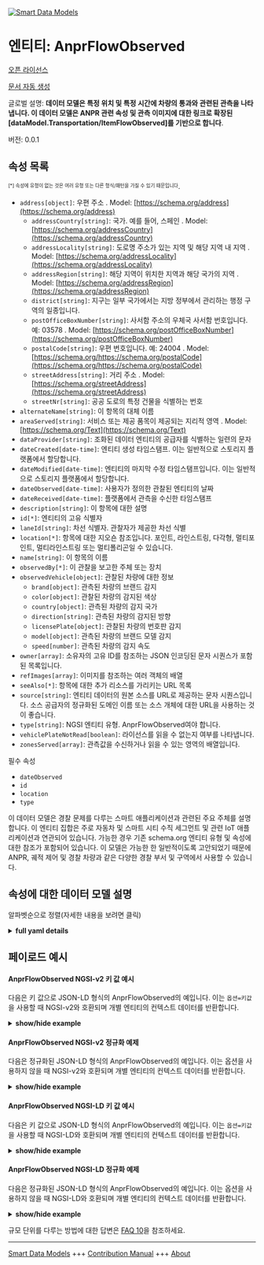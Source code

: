 <!-- 10-Header -->  
[![Smart Data Models](https://smartdatamodels.org/wp-content/uploads/2022/01/SmartDataModels_logo.png "Logo")](https://smartdatamodels.org)  
엔티티: AnprFlowObserved  
=====================<!-- /10-Header -->  
<!-- 15-License -->  
[오픈 라이선스](https://github.com/smart-data-models//dataModel.Transportation/blob/master/AnprFlowObserved/LICENSE.md)  
[문서 자동 생성](https://docs.google.com/presentation/d/e/2PACX-1vTs-Ng5dIAwkg91oTTUdt8ua7woBXhPnwavZ0FxgR8BsAI_Ek3C5q97Nd94HS8KhP-r_quD4H0fgyt3/pub?start=false&loop=false&delayms=3000#slide=id.gb715ace035_0_60)  
<!-- /15-License -->  
<!-- 20-Description -->  
글로벌 설명: **데이터 모델은 특정 위치 및 특정 시간에 차량의 통과와 관련된 관측을 나타냅니다. 이 데이터 모델은 ANPR 관련 속성 및 관측 이미지에 대한 링크로 확장된 [dataModel.Transportation/ItemFlowObserved]를 기반으로 합니다**.  
버전: 0.0.1  
<!-- /20-Description -->  
<!-- 30-PropertiesList -->  

## 속성 목록  

<sup><sub>[*] 속성에 유형이 없는 것은 여러 유형 또는 다른 형식/패턴을 가질 수 있기 때문입니다</sub></sup>.  
- `address[object]`: 우편 주소  . Model: [https://schema.org/address](https://schema.org/address)	- `addressCountry[string]`: 국가. 예를 들어, 스페인  . Model: [https://schema.org/addressCountry](https://schema.org/addressCountry)  
	- `addressLocality[string]`: 도로명 주소가 있는 지역 및 해당 지역 내 지역  . Model: [https://schema.org/addressLocality](https://schema.org/addressLocality)  
	- `addressRegion[string]`: 해당 지역이 위치한 지역과 해당 국가의 지역  . Model: [https://schema.org/addressRegion](https://schema.org/addressRegion)  
	- `district[string]`: 지구는 일부 국가에서는 지방 정부에서 관리하는 행정 구역의 일종입니다.    
	- `postOfficeBoxNumber[string]`: 사서함 주소의 우체국 사서함 번호입니다. 예: 03578  . Model: [https://schema.org/postOfficeBoxNumber](https://schema.org/postOfficeBoxNumber)  
	- `postalCode[string]`: 우편 번호입니다. 예: 24004  . Model: [https://schema.org/https://schema.org/postalCode](https://schema.org/https://schema.org/postalCode)  
	- `streetAddress[string]`: 거리 주소  . Model: [https://schema.org/streetAddress](https://schema.org/streetAddress)  
	- `streetNr[string]`: 공공 도로의 특정 건물을 식별하는 번호    
- `alternateName[string]`: 이 항목의 대체 이름  - `areaServed[string]`: 서비스 또는 제공 품목이 제공되는 지리적 영역  . Model: [https://schema.org/Text](https://schema.org/Text)- `dataProvider[string]`: 조화된 데이터 엔티티의 공급자를 식별하는 일련의 문자  - `dateCreated[date-time]`: 엔티티 생성 타임스탬프. 이는 일반적으로 스토리지 플랫폼에서 할당합니다.  - `dateModified[date-time]`: 엔티티의 마지막 수정 타임스탬프입니다. 이는 일반적으로 스토리지 플랫폼에서 할당합니다.  - `dateObserved[date-time]`: 사용자가 정의한 관찰된 엔티티의 날짜  - `dateReceived[date-time]`: 플랫폼에서 관측을 수신한 타임스탬프  - `description[string]`: 이 항목에 대한 설명  - `id[*]`: 엔티티의 고유 식별자  - `laneId[string]`: 차선 식별자. 관찰자가 제공한 차선 식별  - `location[*]`: 항목에 대한 지오숀 참조입니다. 포인트, 라인스트링, 다각형, 멀티포인트, 멀티라인스트링 또는 멀티폴리곤일 수 있습니다.  - `name[string]`: 이 항목의 이름  - `observedBy[*]`: 이 관찰을 보고한 주체 또는 장치  - `observedVehicle[object]`: 관찰된 차량에 대한 정보  	- `brand[object]`: 관측된 차량의 브랜드 감지    
	- `color[object]`: 관찰된 차량의 감지된 색상    
	- `country[object]`: 관측된 차량의 감지 국가    
	- `direction[string]`: 관측된 차량의 감지된 방향    
	- `licensePlate[object]`: 관찰된 차량의 번호판 감지    
	- `model[object]`: 관측된 차량의 브랜드 모델 감지    
	- `speed[number]`: 관측된 차량의 감지 속도    
- `owner[array]`: 소유자의 고유 ID를 참조하는 JSON 인코딩된 문자 시퀀스가 포함된 목록입니다.  - `refImages[array]`: 이미지를 참조하는 여러 객체의 배열  - `seeAlso[*]`: 항목에 대한 추가 리소스를 가리키는 URL 목록  - `source[string]`: 엔티티 데이터의 원본 소스를 URL로 제공하는 문자 시퀀스입니다. 소스 공급자의 정규화된 도메인 이름 또는 소스 개체에 대한 URL을 사용하는 것이 좋습니다.  - `type[string]`: NGSI 엔티티 유형. AnprFlowObserved여야 합니다.  - `vehiclePlateNotRead[boolean]`: 라이선스를 읽을 수 없는지 여부를 나타냅니다.  - `zonesServed[array]`: 관측값을 수신하거나 읽을 수 있는 영역의 배열입니다.  <!-- /30-PropertiesList -->  
<!-- 35-RequiredProperties -->  
필수 속성  
- `dateObserved`  - `id`  - `location`  - `type`  <!-- /35-RequiredProperties -->  
<!-- 40-NotesYaml -->  
이 데이터 모델은 경찰 문제를 다루는 스마트 애플리케이션과 관련된 주요 주체를 설명합니다. 이 엔티티 집합은 주로 자동차 및 스마트 시티 수직 세그먼트 및 관련 IoT 애플리케이션과 연관되어 있습니다. 가능한 경우 기존 schema.org 엔티티 유형 및 속성에 대한 참조가 포함되어 있습니다. 이 모델은 가능한 한 일반적이도록 고안되었기 때문에 ANPR, 궤적 제어 및 경찰 차량과 같은 다양한 경찰 부서 및 구역에서 사용할 수 있습니다.  
<!-- /40-NotesYaml -->  
<!-- 50-DataModelHeader -->  
## 속성에 대한 데이터 모델 설명  
알파벳순으로 정렬(자세한 내용을 보려면 클릭)  
<!-- /50-DataModelHeader -->  
<!-- 60-ModelYaml -->  
<details><summary><strong>full yaml details</strong></summary>    
```yaml  
AnprFlowObserved:    
  description: 'The data model represents an observation linked to the passing of a vehicle at a certain location and at a given time. This Data Model is based on the [dataModel.Transportation/ItemFlowObserved], extended with ANPR specific properties and links to the observation images.'    
  properties:    
    address:    
      description: The mailing address    
      properties:    
        addressCountry:    
          description: 'The country. For example, Spain'    
          type: string    
          x-ngsi:    
            model: https://schema.org/addressCountry    
            type: Property    
        addressLocality:    
          description: 'The locality in which the street address is, and which is in the region'    
          type: string    
          x-ngsi:    
            model: https://schema.org/addressLocality    
            type: Property    
        addressRegion:    
          description: 'The region in which the locality is, and which is in the country'    
          type: string    
          x-ngsi:    
            model: https://schema.org/addressRegion    
            type: Property    
        district:    
          description: 'A district is a type of administrative division that, in some countries, is managed by the local government'    
          type: string    
          x-ngsi:    
            type: Property    
        postOfficeBoxNumber:    
          description: 'The post office box number for PO box addresses. For example, 03578'    
          type: string    
          x-ngsi:    
            model: https://schema.org/postOfficeBoxNumber    
            type: Property    
        postalCode:    
          description: 'The postal code. For example, 24004'    
          type: string    
          x-ngsi:    
            model: https://schema.org/https://schema.org/postalCode    
            type: Property    
        streetAddress:    
          description: The street address    
          type: string    
          x-ngsi:    
            model: https://schema.org/streetAddress    
            type: Property    
        streetNr:    
          description: Number identifying a specific property on a public street    
          type: string    
          x-ngsi:    
            type: Property    
      type: object    
      x-ngsi:    
        model: https://schema.org/address    
        type: Property    
    alternateName:    
      description: An alternative name for this item    
      type: string    
      x-ngsi:    
        type: Property    
    areaServed:    
      description: The geographic area where a service or offered item is provided    
      type: string    
      x-ngsi:    
        model: https://schema.org/Text    
        type: Property    
    dataProvider:    
      description: A sequence of characters identifying the provider of the harmonised data entity    
      type: string    
      x-ngsi:    
        type: Property    
    dateCreated:    
      description: Entity creation timestamp. This will usually be allocated by the storage platform    
      format: date-time    
      type: string    
      x-ngsi:    
        type: Property    
    dateModified:    
      description: Timestamp of the last modification of the entity. This will usually be allocated by the storage platform    
      format: date-time    
      type: string    
      x-ngsi:    
        type: Property    
    dateObserved:    
      description: Date of the observed entity defined by the user    
      format: date-time    
      type: string    
      x-ngsi:    
        type: Property    
    dateReceived:    
      description: Timestamp when the observation has been received by the platform    
      format: date-time    
      type: string    
      x-ngsi:    
        type: Property    
    description:    
      description: A description of this item    
      type: string    
      x-ngsi:    
        type: Property    
    id:    
      anyOf:    
        - description: Identifier format of any NGSI entity    
          maxLength: 256    
          minLength: 1    
          pattern: ^[\w\-\.\{\}\$\+\*\[\]`|~^@!,:\\]+$    
          type: string    
          x-ngsi:    
            type: Property    
        - description: Identifier format of any NGSI entity    
          format: uri    
          type: string    
          x-ngsi:    
            type: Property    
      description: Unique identifier of the entity    
      x-ngsi:    
        type: Property    
    laneId:    
      description: Lane identifier. Lane identification provided by the observer    
      type: string    
      x-ngsi:    
        type: Property    
    location:    
      description: 'Geojson reference to the item. It can be Point, LineString, Polygon, MultiPoint, MultiLineString or MultiPolygon'    
      oneOf:    
        - description: Geojson reference to the item. Point    
          properties:    
            bbox:    
              items:    
                type: number    
              minItems: 4    
              type: array    
            coordinates:    
              items:    
                type: number    
              minItems: 2    
              type: array    
            type:    
              enum:    
                - Point    
              type: string    
          required:    
            - type    
            - coordinates    
          title: GeoJSON Point    
          type: object    
          x-ngsi:    
            type: GeoProperty    
        - description: Geojson reference to the item. LineString    
          properties:    
            bbox:    
              items:    
                type: number    
              minItems: 4    
              type: array    
            coordinates:    
              items:    
                items:    
                  type: number    
                minItems: 2    
                type: array    
              minItems: 2    
              type: array    
            type:    
              enum:    
                - LineString    
              type: string    
          required:    
            - type    
            - coordinates    
          title: GeoJSON LineString    
          type: object    
          x-ngsi:    
            type: GeoProperty    
        - description: Geojson reference to the item. Polygon    
          properties:    
            bbox:    
              items:    
                type: number    
              minItems: 4    
              type: array    
            coordinates:    
              items:    
                items:    
                  items:    
                    type: number    
                  minItems: 2    
                  type: array    
                minItems: 4    
                type: array    
              type: array    
            type:    
              enum:    
                - Polygon    
              type: string    
          required:    
            - type    
            - coordinates    
          title: GeoJSON Polygon    
          type: object    
          x-ngsi:    
            type: GeoProperty    
        - description: Geojson reference to the item. MultiPoint    
          properties:    
            bbox:    
              items:    
                type: number    
              minItems: 4    
              type: array    
            coordinates:    
              items:    
                items:    
                  type: number    
                minItems: 2    
                type: array    
              type: array    
            type:    
              enum:    
                - MultiPoint    
              type: string    
          required:    
            - type    
            - coordinates    
          title: GeoJSON MultiPoint    
          type: object    
          x-ngsi:    
            type: GeoProperty    
        - description: Geojson reference to the item. MultiLineString    
          properties:    
            bbox:    
              items:    
                type: number    
              minItems: 4    
              type: array    
            coordinates:    
              items:    
                items:    
                  items:    
                    type: number    
                  minItems: 2    
                  type: array    
                minItems: 2    
                type: array    
              type: array    
            type:    
              enum:    
                - MultiLineString    
              type: string    
          required:    
            - type    
            - coordinates    
          title: GeoJSON MultiLineString    
          type: object    
          x-ngsi:    
            type: GeoProperty    
        - description: Geojson reference to the item. MultiLineString    
          properties:    
            bbox:    
              items:    
                type: number    
              minItems: 4    
              type: array    
            coordinates:    
              items:    
                items:    
                  items:    
                    items:    
                      type: number    
                    minItems: 2    
                    type: array    
                  minItems: 4    
                  type: array    
                type: array    
              type: array    
            type:    
              enum:    
                - MultiPolygon    
              type: string    
          required:    
            - type    
            - coordinates    
          title: GeoJSON MultiPolygon    
          type: object    
          x-ngsi:    
            type: GeoProperty    
      x-ngsi:    
        type: GeoProperty    
    name:    
      description: The name of this item    
      type: string    
      x-ngsi:    
        type: Property    
    observedBy:    
      anyOf:    
        - description: Identifier format of any NGSI entity    
          maxLength: 256    
          minLength: 1    
          pattern: ^[\w\-\.\{\}\$\+\*\[\]`|~^@!,:\\]+$    
          type: string    
          x-ngsi:    
            type: Property    
        - description: Identifier format of any NGSI entity    
          format: uri    
          type: string    
          x-ngsi:    
            type: Property    
      description: The entity or device which has reported this observation    
      x-ngsi:    
        type: Relationship    
    observedVehicle:    
      description: Information about the observed vehicle    
      properties:    
        brand:    
          description: Detected brand of the observed vehicle    
          properties:    
            confidence:    
              description: Confidence level of the detection    
              maximum: 1    
              minimum: 0    
              type: number    
              x-ngsi:    
                type: Property    
            name:    
              description: Brand name identified    
              type: string    
              x-ngsi:    
                type: Property    
          type: object    
          x-ngsi:    
            type: Property    
        color:    
          description: Detected color of the observed vehicle    
          properties:    
            confidence:    
              description: Confidence level of the detection    
              maximum: 1    
              minimum: 0    
              type: number    
              x-ngsi:    
                type: Property    
            name:    
              description: Color name    
              type: string    
              x-ngsi:    
                type: Property    
          type: object    
          x-ngsi:    
            type: Property    
        country:    
          description: Detected country of the observed vehicle    
          properties:    
            code:    
              description: Country code according to ISO 3166-1 alpha-2    
              type: string    
              x-ngsi:    
                type: Property    
            confidence:    
              description: Confidence level of the detection    
              maximum: 1    
              minimum: 0    
              type: number    
              x-ngsi:    
                type: Property    
          type: object    
          x-ngsi:    
            type: Property    
        direction:    
          description: Detected direction of the observed vehicle    
          enum:    
            - away    
            - towards    
          type: string    
          x-ngsi:    
            type: Property    
        licensePlate:    
          description: Detected license plate of the observed vehicle    
          properties:    
            confidence:    
              description: Confidence level of the detection    
              maximum: 1    
              minimum: 0    
              type: number    
              x-ngsi:    
                type: Property    
            coordinates:    
              description: 'Sequence of position points describing this location, expressed in coordinate system'    
              oneOf:    
                - description: Geojson reference to the item. Point    
                  properties:    
                    bbox:    
                      items:    
                        type: number    
                      minItems: 4    
                      type: array    
                    coordinates:    
                      items:    
                        type: number    
                      minItems: 2    
                      type: array    
                    type:    
                      enum:    
                        - Point    
                      type: string    
                  required:    
                    - type    
                    - coordinates    
                  title: GeoJSON Point    
                  type: object    
                  x-ngsi:    
                    type: GeoProperty    
                - description: Geojson reference to the item. LineString    
                  properties:    
                    bbox:    
                      items:    
                        type: number    
                      minItems: 4    
                      type: array    
                    coordinates:    
                      items:    
                        items:    
                          type: number    
                        minItems: 2    
                        type: array    
                      minItems: 2    
                      type: array    
                    type:    
                      enum:    
                        - LineString    
                      type: string    
                  required:    
                    - type    
                    - coordinates    
                  title: GeoJSON LineString    
                  type: object    
                  x-ngsi:    
                    type: GeoProperty    
                - description: Geojson reference to the item. Polygon    
                  properties:    
                    bbox:    
                      items:    
                        type: number    
                      minItems: 4    
                      type: array    
                    coordinates:    
                      items:    
                        items:    
                          items:    
                            type: number    
                          minItems: 2    
                          type: array    
                        minItems: 4    
                        type: array    
                      type: array    
                    type:    
                      enum:    
                        - Polygon    
                      type: string    
                  required:    
                    - type    
                    - coordinates    
                  title: GeoJSON Polygon    
                  type: object    
                  x-ngsi:    
                    type: GeoProperty    
                - description: Geojson reference to the item. MultiPoint    
                  properties:    
                    bbox:    
                      items:    
                        type: number    
                      minItems: 4    
                      type: array    
                    coordinates:    
                      items:    
                        items:    
                          type: number    
                        minItems: 2    
                        type: array    
                      type: array    
                    type:    
                      enum:    
                        - MultiPoint    
                      type: string    
                  required:    
                    - type    
                    - coordinates    
                  title: GeoJSON MultiPoint    
                  type: object    
                  x-ngsi:    
                    type: GeoProperty    
                - description: Geojson reference to the item. MultiLineString    
                  properties:    
                    bbox:    
                      items:    
                        type: number    
                      minItems: 4    
                      type: array    
                    coordinates:    
                      items:    
                        items:    
                          items:    
                            type: number    
                          minItems: 2    
                          type: array    
                        minItems: 2    
                        type: array    
                      type: array    
                    type:    
                      enum:    
                        - MultiLineString    
                      type: string    
                  required:    
                    - type    
                    - coordinates    
                  title: GeoJSON MultiLineString    
                  type: object    
                  x-ngsi:    
                    type: GeoProperty    
                - description: Geojson reference to the item. MultiLineString    
                  properties:    
                    bbox:    
                      items:    
                        type: number    
                      minItems: 4    
                      type: array    
                    coordinates:    
                      items:    
                        items:    
                          items:    
                            items:    
                              type: number    
                            minItems: 2    
                            type: array    
                          minItems: 4    
                          type: array    
                        type: array    
                      type: array    
                    type:    
                      enum:    
                        - MultiPolygon    
                      type: string    
                  required:    
                    - type    
                    - coordinates    
                  title: GeoJSON MultiPolygon    
                  type: object    
                  x-ngsi:    
                    type: GeoProperty    
              x-ngsi:    
                type: Property    
            identifier:    
              description: License plate identifier    
              type: string    
              x-ngsi:    
                type: Property    
          type: object    
          x-ngsi:    
            type: Property    
        model:    
          description: Detected brand model of the observed vehicle    
          properties:    
            confidence:    
              description: Confidence level of the detection    
              maximum: 1    
              minimum: 0    
              type: number    
              x-ngsi:    
                type: Property    
            name:    
              description: Model name    
              type: string    
              x-ngsi:    
                type: Property    
          type: object    
          x-ngsi:    
            type: Property    
        speed:    
          description: Detected speed of the observed vehicle    
          minimum: 0    
          type: number    
          x-ngsi:    
            type: Property    
      type: object    
      x-ngsi:    
        type: Property    
    owner:    
      description: A List containing a JSON encoded sequence of characters referencing the unique Ids of the owner(s)    
      items:    
        anyOf:    
          - description: Identifier format of any NGSI entity    
            maxLength: 256    
            minLength: 1    
            pattern: ^[\w\-\.\{\}\$\+\*\[\]`|~^@!,:\\]+$    
            type: string    
            x-ngsi:    
              type: Property    
          - description: Identifier format of any NGSI entity    
            format: uri    
            type: string    
            x-ngsi:    
              type: Property    
        description: Unique identifier of the entity    
        x-ngsi:    
          type: Property    
      type: array    
      x-ngsi:    
        type: Property    
    refImages:    
      description: Array of multiple objects that refer to images    
      items:    
        properties:    
          contentType:    
            description: Content type according to IANA Media Types    
            type: string    
            x-ngsi:    
              type: Property    
          imageType:    
            description: Type of image    
            enum:    
              - plate    
              - overview    
              - anpr    
            type: string    
            x-ngsi:    
              type: Property    
          url:    
            description: URL referencing to the image    
            format: uri    
            type: string    
            x-ngsi:    
              type: Property    
        type: object    
      type: array    
      x-ngsi:    
        type: Relationship    
    seeAlso:    
      description: list of uri pointing to additional resources about the item    
      oneOf:    
        - items:    
            format: uri    
            type: string    
          minItems: 1    
          type: array    
        - format: uri    
          type: string    
      x-ngsi:    
        type: Property    
    source:    
      description: 'A sequence of characters giving the original source of the entity data as a URL. Recommended to be the fully qualified domain name of the source provider, or the URL to the source object'    
      type: string    
      x-ngsi:    
        type: Property    
    type:    
      description: NGSI Entity type. It has to be AnprFlowObserved    
      enum:    
        - AnprFlowObserved    
      type: string    
      x-ngsi:    
        type: Property    
    vehiclePlateNotRead:    
      description: Indicates if a license could not be read    
      type: boolean    
      x-ngsi:    
        type: Property    
    zonesServed:    
      description: Array of zones that are able to receive or read the observations    
      items:    
        type: string    
      type: array    
      x-ngsi:    
        type: Property    
  required:    
    - id    
    - type    
    - location    
    - dateObserved    
  type: object    
  x-derived-from: ""    
  x-disclaimer: 'Redistribution and use in source and binary forms, with or without modification, are permitted  provided that the license conditions are met. Copyleft (c) 2024 Contributors to Smart Data Models Program'    
  x-license-url: https://github.com/smart-data-models/dataModel.Transportation/blob/master/AnprFlowObserved/LICENSE.md    
  x-model-schema: https://smart-data-models.github.io/dataModel.Transportation/AnprFlowObserved/schema.json    
  x-model-tags: ""    
  x-version: 0.0.2    
```  
</details>    
<!-- /60-ModelYaml -->  
<!-- 70-MiddleNotes -->  
<!-- /70-MiddleNotes -->  
<!-- 80-Examples -->  
## 페이로드 예시  
#### AnprFlowObserved NGSI-v2 키 값 예시  
다음은 키 값으로 JSON-LD 형식의 AnprFlowObserved의 예입니다. 이는 `옵션=키값`을 사용할 때 NGSI-v2와 호환되며 개별 엔티티의 컨텍스트 데이터를 반환합니다.  
<details><summary><strong>show/hide example</strong></summary>    
```json  
{  
  "id": "anprFlowObserved:LEZ-Noorderlaan",  
  "type": "AnprFlowObserved",  
  "address": {  
    "addressCountry": "BE",  
    "addressLocality": "Antwerp",  
    "streetAddress": "Noorderlaan"  
  },  
  "dateObserved": "2022-09-01T16:30:00Z",  
  "dateReceived": "2022-09-01T16:35:00Z",  
  "observedBy": "ANPR1_Noorderlaan",  
  "laneId": "ABC123",  
  "areaServed": "Antwerp",  
  "zonesServed": [  
    "Antwerp"  
  ],  
  "vehiclePlateNotRead": false,  
  "observedVehicle": {  
    "direction": "towards",  
    "speed": 50,  
    "brand": {  
      "name": "Audi",  
      "confidence": 0.97  
    },  
    "model": {  
      "name": "A3",  
      "confidence": 0.98  
    },  
    "color": {  
      "name": "black",  
      "confidence": 0.95  
    },  
    "country": {  
      "code": "BE",  
      "confidence": 0.95  
    },  
    "licensePlate": {  
      "identifier": "1-ABC-123",  
      "confidence": 0.96  
    }  
  },  
  "location": {  
    "type": "Point",  
    "coordinates": [  
      -56.6404505,  
      168.370658  
    ]  
  },  
  "refImages": [  
    {  
      "contentType": "image/jpg",  
      "imageType": "anpr",  
      "url": "urn:ngsi-ld:ANPR:items:123"  
    }  
  ]  
}  
```  
</details>  
#### AnprFlowObserved NGSI-v2 정규화 예제  
다음은 정규화된 JSON-LD 형식의 AnprFlowObserved의 예입니다. 이는 옵션을 사용하지 않을 때 NGSI-v2와 호환되며 개별 엔티티의 컨텍스트 데이터를 반환합니다.  
<details><summary><strong>show/hide example</strong></summary>    
```json  
{  
  "id": "anprFlowObserved:LEZ-Noorderlaan",  
  "type": "AnprFlowObserved",  
  "address": {  
    "type": "StructuredValue",  
    "value": {  
      "addressCountry": "BE",  
      "addressLocality": "Antwerp",  
      "streetAddress": "Noorderlaan"  
    }  
  },  
  "dateObserved": {  
    "type": "DateTime",  
    "value": "2022-09-01T16:30:00Z"  
  },  
  "laneId": {  
    "type": "Text",  
    "value": "ABC123"  
  },  
  "areaServed": {  
    "type": "Text",  
    "value": "Antwerp"  
  },  
  "zonesServed": {  
    "type": "StructuredValue",  
    "value": [  
      "Antwerp"  
    ]  
  },  
  "vehiclePlateNotRead": {  
    "type": "Boolean",  
    "value": false  
  },  
  "observedVehicle": {  
    "type": "StructuredValue",  
    "value": {  
      "direction": "towards",  
      "speed": 50,  
      "brand": {  
        "name": "Audi",  
        "confidence": 0.97  
      },  
      "model": {  
        "name": "A3",  
        "confidence": 0.98  
      },  
      "color": {  
        "name": "black",  
        "confidence": 0.95  
      },  
      "country": {  
        "code": "BE",  
        "confidence": 0.95  
      },  
      "licensePlate": {  
        "identifier": "1-ABC-123",  
        "confidence": 0.96  
      }  
    }  
  },  
  "refImages": {  
    "type": "StructuredValue",  
    "value": [  
      {  
        "url": "s3://bucket/object-xxx-plate",  
        "contentType": "image/jpg",  
        "imageType": "anpr"  
      }  
    ]  
  },  
  "location": {  
    "type": "geo:json",  
    "value": {  
      "coordinates": [  
        -56.6404505,  
        168.370658  
      ],  
      "type": "Point"  
    }  
  }  
}  
```  
</details>  
#### AnprFlowObserved NGSI-LD 키 값 예시  
다음은 키 값으로 JSON-LD 형식의 AnprFlowObserved의 예입니다. 이는 `옵션=키값`을 사용할 때 NGSI-LD와 호환되며 개별 엔티티의 컨텍스트 데이터를 반환합니다.  
<details><summary><strong>show/hide example</strong></summary>    
```json  
{  
  "id": "anprFlowObserved:LEZ-Noorderlaan",  
  "type": "AnprFlowObserved",  
  "address": {  
    "addressCountry": "BE",  
    "addressLocality": "Antwerp",  
    "streetAddress": "Noorderlaan"  
  },  
  "dateObserved": "2022-09-01T16:30:00Z",  
  "dateReceived": "2022-09-01T16:35:00Z",  
  "observedBy": "ANPR1_Noorderlaan",  
  "laneId": "ABC123",  
  "areaServed": "Antwerp",  
  "zonesServed": [  
    "Antwerp"  
  ],  
  "vehiclePlateNotRead": false,  
  "observedVehicle": {  
    "direction": "towards",  
    "speed": 50,  
    "brand": {  
      "name": "Audi",  
      "confidence": 0.97  
    },  
    "model": {  
      "name": "A3",  
      "confidence": 0.98  
    },  
    "color": {  
      "name": "black",  
      "confidence": 0.95  
    },  
    "country": {  
      "code": "BE",  
      "confidence": 0.95  
    },  
    "licensePlate": {  
      "identifier": "1-ABC-123",  
      "confidence": 0.96  
    }  
  },  
  "location": {  
    "type": "Point",  
    "coordinates": [  
      -56.6404505,  
      168.370658  
    ]  
  },  
  "refImages": [  
    {  
      "contentType": "image/jpg",  
      "imageType": "anpr",  
      "url": "urn:ngsi-ld:ANPR:items:123"  
    }  
  ],  
  "@context": [  
    "https://raw.githubusercontent.com/smart-data-models/dataModel.Transportation/master/context.jsonld"  
  ]  
}  
```  
</details>  
#### AnprFlowObserved NGSI-LD 정규화 예제  
다음은 정규화된 JSON-LD 형식의 AnprFlowObserved의 예입니다. 이는 옵션을 사용하지 않을 때 NGSI-LD와 호환되며 개별 엔티티의 컨텍스트 데이터를 반환합니다.  
<details><summary><strong>show/hide example</strong></summary>    
```json  
{  
  "id": "anprFlowObserved:LEZ-Noorderlaan",  
  "type": "AnprFlowObserved",  
  "address": {  
    "type": "Property",  
    "value": {  
      "addressCountry": "BE",  
      "addressLocality": "Antwerp",  
      "streetAddress": "Noorderlaan"  
    }  
  },  
  "dateObserved": {  
    "type": "Property",  
    "value": {  
      "@type": "DateTime",  
      "@value": "2022-09-01T16:30:00Z"  
    }  
  },  
  "laneId": {  
    "type": "Property",  
    "value": "ABC123"  
  },  
  "areaServed": {  
    "type": "Property",  
    "value": "Antwerp"  
  },  
  "zonesServed": {  
    "type": "Property",  
    "value": {  
      "type": "string",  
      "coordinates": [  
        "Antwerp"  
      ]  
    }  
  },  
  "vehiclePlateNotRead": {  
    "type": "Property",  
    "value": false  
  },  
  "observedVehicle": {  
    "type": "Property",  
    "value": {  
      "direction": "towards",  
      "speed": 50,  
      "brand": "Audi",  
      "model": "A3",  
      "color": "black",  
      "country": "BE",  
      "licensePlate": "1-ABC-123"  
    }  
  },  
  "refImages": {  
    "type": "Property",  
    "value": [  
      {  
        "type": "s3://bucket/object-xxx-plate",  
        "contentType": "image/jpg",  
        "imageType": "anpr"  
      }  
    ]  
  },  
    "@context": [  
    "https://raw.githubusercontent.com/smart-data-models/dataModel.Transportation/master/context.jsonld"  
  ]  
}  
```  
</details><!-- /80-Examples -->  
<!-- 90-FooterNotes -->  
<!-- /90-FooterNotes -->  
<!-- 95-Units -->  
규모 단위를 다루는 방법에 대한 답변은 [FAQ 10](https://smartdatamodels.org/index.php/faqs/)을 참조하세요.  
<!-- /95-Units -->  
<!-- 97-LastFooter -->  
---  
[Smart Data Models](https://smartdatamodels.org) +++ [Contribution Manual](https://bit.ly/contribution_manual) +++ [About](https://bit.ly/Introduction_SDM)<!-- /97-LastFooter -->  
